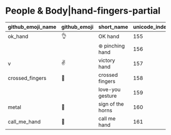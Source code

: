 # People & Body|hand-fingers-partial

|github_emoji_name|github_emoji|short_name|unicode_index|
|---|---|---|---|
|ok_hand|:ok_hand:|OK hand|155|
|||⊛ pinching hand|156|
|v|:v:|victory hand|157|
|crossed_fingers|:crossed_fingers:|crossed fingers|158|
|||love-you gesture|159|
|metal|:metal:|sign of the horns|160|
|call_me_hand|:call_me_hand:|call me hand|161|
